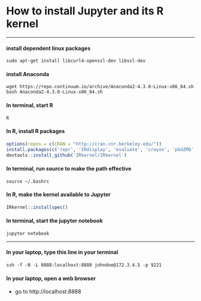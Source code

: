 # How to install Jupyter and its R kernel

---

#### install dependent linux packages
```Shell
sudo apt-get install libcurl4-openssl-dev libssl-dev
```

#### install Anaconda
```Shell
wget https://repo.continuum.io/archive/Anaconda2-4.3.0-Linux-x86_64.sh
bash Anaconda2-4.3.0-Linux-x86_64.sh
```

#### In terminal, start R 
```Shell
R
```

#### In R, install R packages
```R
options(repos = c(CRAN = "http://cran.cnr.berkeley.edu/"))
install.packages(c('repr', 'IRdisplay', 'evaluate', 'crayon', 'pbdZMQ', 'devtools', 'uuid','digest'))
devtools::install_github('IRkernel/IRkernel')
```

#### In terminal, run source to make the path effective
```Shell
source ~/.bashrc
```

#### In R, make the kernel available to Jupyter
```R
IRkernel::installspec()
```


#### In terminal, start the jupyter notebook
```Shell
jupyter notebook
```

---

#### In your laptop, type this line in your terminal
```Shell
ssh -f -N -L 8888:localhost:8888 johndoe@172.3.4.5 -p 9221
```

#### In your laptop, open a web browser
- go to http://localhost:8888


